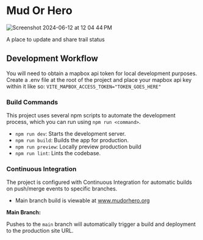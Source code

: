 
# Mud Or Hero

![Screenshot 2024-06-12 at 12 04 44 PM](https://github.com/brooksmarka/g2g/assets/20527972/cb8fb2d7-4e03-41bf-88c9-705b5355fa49)


A place to update and share trail status

## Development Workflow

You will need to obtain a mapbox api token for local development purposes.
Create a .env file at the root of the project and place your mapbox api key within it like so:
`VITE_MAPBOX_ACCESS_TOKEN="TOKEN_GOES_HERE"`

### Build Commands

This project uses several npm scripts to automate the development process, which you can run using `npm run <command>`.

- `npm run dev`: Starts the development server.
- `npm run build`: Builds the app for production.
- `npm run preview`: Locally preview production build
- `npm run lint`: Lints the codebase.

### Continuous Integration

The project is configured with Continuous Integration for automatic builds on push/merge events to specific branches.

- Main branch build is viewable at www.mudorhero.org

**Main Branch:**

Pushes to the `main` branch will automatically trigger a build and deployment to the production site URL.

